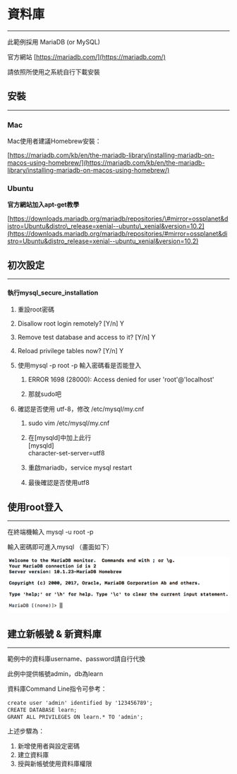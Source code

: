 # 資料庫

---

此範例採用 MariaDB \(or MySQL\)

官方網站 [https://mariadb.com/](https://mariadb.com/)

請依照所使用之系統自行下載安裝

## 安裝

---

### Mac

Mac使用者建議Homebrew安裝：

[https://mariadb.com/kb/en/the-mariadb-library/installing-mariadb-on-macos-using-homebrew/](https://mariadb.com/kb/en/the-mariadb-library/installing-mariadb-on-macos-using-homebrew/)

### Ubuntu

**官方網站加入apt-get教學**

[https://downloads.mariadb.org/mariadb/repositories/\#mirror=ossplanet&distro=Ubuntu&distro\_release=xenial--ubuntu\_xenial&version=10.2](https://downloads.mariadb.org/mariadb/repositories/#mirror=ossplanet&distro=Ubuntu&distro_release=xenial--ubuntu_xenial&version=10.2)

## 初次設定

---

#### 執行mysql\_secure\_installation

1. 重設root密碼

2. Disallow root login remotely? \[Y/n\] Y

3. Remove test database and access to it? \[Y/n\] Y

4. Reload privilege tables now? \[Y/n\] Y

5. 使用mysql -p root -p 輸入密碼看是否能登入

   1. ERROR 1698 \(28000\): Access denied for user 'root'@'localhost'

   2. 那就sudo吧

6. 確認是否使用 utf-8，修改 /etc/mysql/my.cnf

   1. sudo vim /etc/mysql/my.cnf

   2. 在\[mysqld\]中加上此行  
      \[mysqld\]  
      character-set-server=utf8

   3. 重啟mariadb，service mysql restart

   4. 最後確認是否使用utf8

## 使用root登入

---

在終端機輸入 mysql -u root -p

輸入密碼即可進入mysql （畫面如下）

![](/assets/mysql-console.png)

## 建立新帳號 & 新資料庫

---

範例中的資料庫username、password請自行代換

此例中提供帳號admin，db為learn

資料庫Command Line指令可參考：

```
create user 'admin' identified by '123456789';
CREATE DATABASE learn;
GRANT ALL PRIVILEGES ON learn.* TO 'admin';
```

上述步驟為：

1. 新增使用者與設定密碼
2. 建立資料庫
3. 授與新帳號使用資料庫權限



